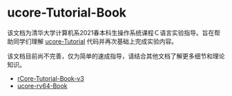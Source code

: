 # ucore-Tutorial-Book

该文档为清华大学计算机系2021春本科生操作系统课程Ｃ语言实验指导。旨在帮助同学们理解 [ucore-Tutorial](https://github.com/DeathWish5/ucore-Tutorial) 代码并再次基础上完成实验内容。

该文档目前尚不完善，仅为简单的速成指导，请结合其他文档了解更多细节和理论知识。
* [rCore-Tutorial-Book-v3](https://rcore-os.github.io/rCore-Tutorial-Book-v3/index.html)
* [ucore-rv64-Book](https://nankai.gitbook.io/ucore-os-on-risc-v64)